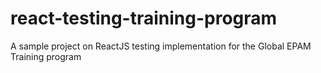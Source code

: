 # react-testing-training-program
A sample project on ReactJS testing implementation for the Global EPAM Training program
